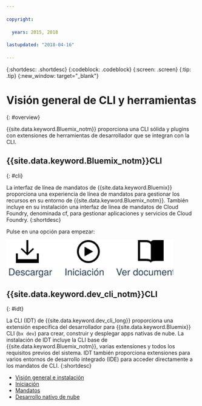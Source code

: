 ```yaml
---

copyright:

  years: 2015, 2018

lastupdated: "2018-04-16"

---
```


{:shortdesc: .shortdesc}
{:codeblock: .codeblock}
{:screen: .screen}
{:tip: .tip}
{:new_window: target="_blank"}

# Visión general de CLI y herramientas
{: #overview}

{{site.data.keyword.Bluemix_notm}} proporciona una CLI sólida y plugins con extensiones de herramientas de desarrollador que se integran con la CLI.

## {{site.data.keyword.Bluemix_notm}}CLI
{: #cli}

La interfaz de línea de mandatos de {{site.data.keyword.Bluemix}} proporciona una experiencia de línea de mandatos para gestionar los recursos en su entorno de {{site.data.keyword.Bluemix_notm}}. También incluye en su instalación una interfaz de línea de mandatos de Cloud Foundry, denominada cf, para gestionar aplicaciones y servicios de Cloud Foundry.
{:shortdesc}

Pulse en una opción para empezar:

<img usemap="#home_map" border="0" class="image" id="image_ztx_crb_f1b" src="images/cli-image.svg" width="440" alt="Pulse un icono para empezar rápidamente con {{site.data.keyword.Bluemix_notm}} CLI." style="width:440px;" />
<map name="home_map" id="home_map">
<area href="/docs/cli/reference/bluemix_cli/all_versions.html" alt="Descargue la CLI de {{site.data.keyword.Bluemix_notm}} (se abre en una página nueva)" title="Descargar" shape="rect" coords="-7, -8, 108, 211" />
<area href="/docs/cli/reference/bluemix_cli/get_started.html" alt="Cómo empezar (se abre en una página nueva)" title="Cómo empezar" shape="rect" coords="155, -1, 289, 210" />
<area href="/docs/cli/reference/bluemix_cli/bx_cli.html" alt="Ver documentos (se abre en una página nueva)" title="Ver documentos" shape="rect" coords="326, -10, 448, 218" />
</map>

## {{site.data.keyword.dev_cli_notm}}CLI
{: #idt}

La CLI (IDT) de {{site.data.keyword.dev_cli_long}} proporciona una extensión específica del desarrollador para {{site.data.keyword.Bluemix}} CLI (`bx dev`) para crear, construir y desplegar apps nativas de nube. La instalación de IDT incluye la CLI base de {{site.data.keyword.Bluemix_notm}}, varias extensiones y todos los requisitos previos del sistema. IDT también proporciona extensiones para varios entornos de desarrollo integrado (IDE) para acceder directamente a los mandatos de CLI.
{:shortdesc}

- [Visión general e instalación](/docs/cli/idt/index.html)
- [Iniciación](/docs/cli/idt/index.html)
- [Mandatos](/docs/cli/idt/commands.html)
- [Desarrollo nativo de nube](/docs/cli/index.html)
